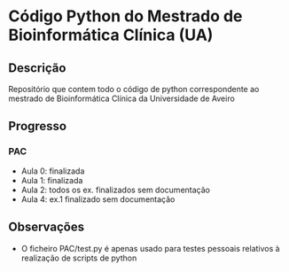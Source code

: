 # Código Python do Mestrado de Bioinformática Clínica (UA)

## Descrição

Repositório que contem todo o código de python correspondente ao mestrado de Bioinformática Clínica da Universidade de Aveiro

## Progresso

### PAC

- Aula 0: finalizada
- Aula 1: finalizada
- Aula 2: todos os ex. finalizados sem documentação
- Aula 4: ex.1 finalizado sem documentação

## Observações

- O ficheiro PAC/test.py é apenas usado para testes pessoais relativos à realização de scripts de python